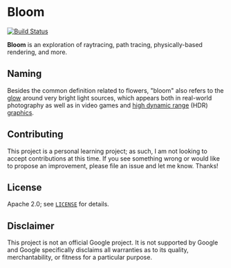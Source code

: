 # Bloom

[![Build Status][github-ci-badge]][github-ci-url]

[github-ci-badge]: https://github.com/mbrukman/bloom/actions/workflows/cpp.yml/badge.svg?branch=main
[github-ci-url]: https://github.com/mbrukman/bloom/actions/workflows/cpp.yml?query=branch%3Amain

**Bloom** is an exploration of raytracing, path tracing, physically-based
rendering, and more.

## Naming

Besides the common definition related to flowers, "bloom" also refers to the
[glow][wiki-bloom] around very bright light sources, which appears both in
real-world photography as well as in video games and [high dynamic
range][wiki-hdr] (HDR) [graphics][wiki-hdrr].

## Contributing

This project is a personal learning project; as such, I am not looking to accept
contributions at this time. If you see something wrong or would like to propose
an improvement, please file an issue and let me know. Thanks!

## License

Apache 2.0; see [`LICENSE`](LICENSE) for details.

## Disclaimer

This project is not an official Google project. It is not supported by Google
and Google specifically disclaims all warranties as to its quality,
merchantability, or fitness for a particular purpose.

[wiki-bloom]: https://en.wikipedia.org/wiki/Bloom_(shader_effect)
[wiki-hdr]: https://en.wikipedia.org/wiki/High_dynamic_range
[wiki-hdrr]: https://en.wikipedia.org/wiki/High-dynamic-range_rendering

